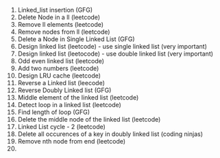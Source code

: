 1) Linked_list insertion (GFG)
2) Delete Node in a ll (leetcode)
3) Remove ll elements (leetcode)
4) Remove nodes from ll (leetcode)
5) Delete a Node in Single Linked List (GFG)
6) Design linked list (leetcode) - use single linked list (very important)
7) Design linked list (leetocode) - use double linked list (very important)
8) Odd even linked list (leetcode)
9) Add two numbers (leetcode)
10) Design LRU cache (leetcode)
11) Reverse a Linked list (leecode)
12) Reverse Doubly Linked list (GFG)
13) Middle element of the linked list (leetcode)
14) Detect loop in a linked list (leetcode)
15) Find length of loop (GFG)
16) Delete the middle node of the linked list (leetcode)
17) Linked List cycle - 2 (leetcode)
18) Delete all occurences of a key in doubly linked list (coding ninjas)
19) Remove nth node from end (leetcode)
20) 
